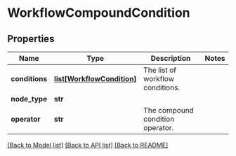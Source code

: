 # WorkflowCompoundCondition

## Properties
Name | Type | Description | Notes
------------ | ------------- | ------------- | -------------
**conditions** | [**list[WorkflowCondition]**](WorkflowCondition.md) | The list of workflow conditions. | 
**node_type** | **str** |  | 
**operator** | **str** | The compound condition operator. | 

[[Back to Model list]](../README.md#documentation-for-models) [[Back to API list]](../README.md#documentation-for-api-endpoints) [[Back to README]](../README.md)

